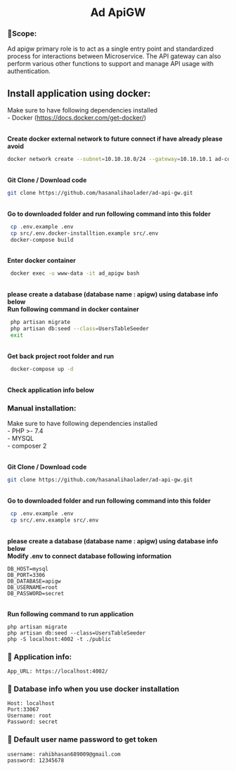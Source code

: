 <center style='font-size:25px'>
    <b>Ad ApiGW</b>
</center>

### **🔭Scope:**
<p>
Ad apigw primary role is to act as a single entry point and standardized process for interactions between Microservice. The API gateway can also perform various other functions to support and manage API usage with authentication.
</p>



## **Install application using docker:**
Make sure to have following dependencies installed <br>
	    - Docker (https://docs.docker.com/get-docker/) <br><br>



<b>Create docker external network to future connect if have already please avoid </b>

```bash
docker network create --subnet=10.10.10.0/24 --gateway=10.10.10.1 ad-common-network
```
<br><b>Git Clone / Download code</b>
```bash
git clone https://github.com/hasanalihaolader/ad-api-gw.git
```
<br><b>Go to downloaded folder and run following command into this folder</b>
```bash
 cp .env.example .env
 cp src/.env.docker-installtion.example src/.env
 docker-compose build
```

<br><b>Enter docker container </b>
```bash
 docker exec -u www-data -it ad_apigw bash
```
<br><b>please create a database (database name : apigw) using  database info below</b>
<br><b>Run following command in docker container </b>
```bash
 php artisan migrate
 php artisan db:seed --class=UsersTableSeeder
 exit
```
<br><b>Get back project root folder and run</b>
```bash
 docker-compose up -d
```
<br><b>Check application info below</b>


### **Manual installation:**
Make sure to have following dependencies installed <br>
	- PHP >- 7.4 <br>
 	- MYSQL <br>
  	- composer 2<br>

<br><b>Git Clone / Download code</b>
```bash
git clone https://github.com/hasanalihaolader/ad-api-gw.git
```
<br><b>Go to downloaded folder and run following command into this folder</b>
```bash
 cp .env.example .env
 cp src/.env.example src/.env
```

<br><b>please create a database (database name : apigw) using  database info below</b>
<br><b>Modify .env to connect database following information</b>
```env
DB_HOST=mysql
DB_PORT=3306
DB_DATABASE=apigw
DB_USERNAME=root
DB_PASSWORD=secret
```
<br><b>Run following command to run application</b>
```env
php artisan migrate
php artisan db:seed --class=UsersTableSeeder
php -S localhost:4002 -t ./public
```
### **🌱 Application info:**
```env
App_URL: https://localhost:4002/
```

### **🌱 Database info when you use docker installation**
```env
Host: localhost
Port:33067
Username: root
Password: secret

```

### **🌱 Default user name password to get token**
```env
username: rahibhasan689009@gmail.com
password: 12345678

```
